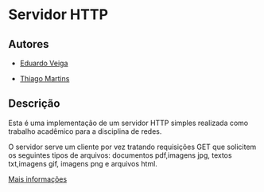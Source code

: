 # Servidor HTTP
## Autores

* [Eduardo Veiga](mailto:kluwe@softwarelivre.org)

* [Thiago Martins](thiagoximendesmartins@gmail.com)


## Descrição
Esta é uma implementação de um servidor HTTP simples realizada como trabalho acadêmico para a  disciplina de redes.

O servidor serve um cliente por vez tratando requisições GET que solicitem os seguintes tipos de arquivos:  documentos pdf,imagens jpg, textos txt,imagens gif, imagens png e arquivos html. 


[Mais informações](https://github.com/eduardoveiga/ServidorHTTP/blob/master/artigo.pdf)
